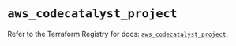 # `aws_codecatalyst_project`

Refer to the Terraform Registry for docs: [`aws_codecatalyst_project`](https://registry.terraform.io/providers/hashicorp/aws/5.31.0/docs/resources/codecatalyst_project).
